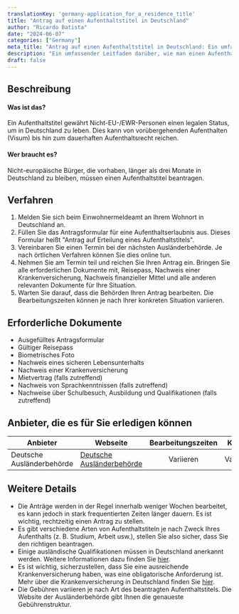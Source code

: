 ```yaml
---
translationKey: 'germany-application_for_a_residence_title'
title: "Antrag auf einen Aufenthaltstitel in Deutschland"
author: "Ricardo Batista"
date: "2024-06-07"
categories: ["Germany"]
meta_title: "Antrag auf einen Aufenthaltstitel in Deutschland: Ein umfassender Leitfaden"
description: "Ein umfassender Leitfaden darüber, wie man einen Aufenthaltstitel in Deutschland beantragt, der alle notwendigen Schritte, erforderlichen Dokumente und andere relevante Informationen auflistet."
draft: false
---
```


## Beschreibung
#### Was ist das?
Ein Aufenthaltstitel gewährt Nicht-EU-/EWR-Personen einen legalen Status, um in Deutschland zu leben. Dies kann von vorübergehenden Aufenthalten (Visum) bis hin zum dauerhaften Aufenthaltsrecht reichen.

#### Wer braucht es?
Nicht-europäische Bürger, die vorhaben, länger als drei Monate in Deutschland zu bleiben, müssen einen Aufenthaltstitel beantragen.

## Verfahren
1. Melden Sie sich beim Einwohnermeldeamt an Ihrem Wohnort in Deutschland an.
2. Füllen Sie das Antragsformular für eine Aufenthaltserlaubnis aus. Dieses Formular heißt "Antrag auf Erteilung eines Aufenthaltstitels".
3. Vereinbaren Sie einen Termin bei der nächsten Ausländerbehörde. Je nach örtlichen Verfahren können Sie dies online tun.
4. Nehmen Sie am Termin teil und reichen Sie Ihren Antrag ein. Bringen Sie alle erforderlichen Dokumente mit, Reisepass, Nachweis einer Krankenversicherung, Nachweis finanzieller Mittel und alle anderen relevanten Dokumente für Ihre Situation.
5. Warten Sie darauf, dass die Behörden Ihren Antrag bearbeiten. Die Bearbeitungszeiten können je nach Ihrer konkreten Situation variieren.

## Erforderliche Dokumente
- Ausgefülltes Antragsformular
- Gültiger Reisepass
- Biometrisches Foto
- Nachweis eines sicheren Lebensunterhalts
- Nachweis einer Krankenversicherung
- Mietvertrag (falls zutreffend)
- Nachweis von Sprachkenntnissen (falls zutreffend)
- Nachweise über Schulbesuch, Ausbildung und Qualifikationen (falls zutreffend)

## Anbieter, die es für Sie erledigen können

| Anbieter        |     Webseite     |     Bearbeitungszeiten    |       Kosten      |
| --------------- | --------------- |  :-------------: | :-------------: |
| Deutsche Ausländerbehörde      |  [Deutsche Ausländerbehörde](https://www.bamf.de/EN/Themen/MigrationAufenthalt/ZuwandererDrittstaaten/Migrathek/Aufenthaltstitel/aufenthaltstitel-node.html)       |      Variieren      |        Variieren       |

## Weitere Details
- Die Anträge werden in der Regel innerhalb weniger Wochen bearbeitet, es kann jedoch in stark frequentierten Zeiten länger dauern. Es ist wichtig, rechtzeitig einen Antrag zu stellen.
- Es gibt verschiedene Arten von Aufenthaltstiteln je nach Zweck Ihres Aufenthalts (z. B. Studium, Arbeit usw.), stellen Sie also sicher, dass Sie den richtigen beantragen.
- Einige ausländische Qualifikationen müssen in Deutschland anerkannt werden. Weitere Informationen dazu finden Sie [hier](https://www.anerkennung-in-deutschland.de/html/en/index.php).
- Es ist wichtig, sicherzustellen, dass Sie eine ausreichende Krankenversicherung haben, was eine obligatorische Anforderung ist. Mehr über die Krankenversicherung in Deutschland finden Sie [hier](https://www.krankenkassen.de/gesetzliche-krankenkassen/krankenkasse-gkv/aok/aok-bundesverband/).
- Die Gebühren variieren je nach Art des beantragten Aufenthaltstitels. Die Website der Ausländerbehörde gibt Ihnen die genaueste Gebührenstruktur.